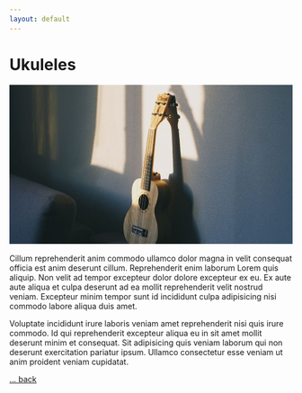 ```yaml
---
layout: default
---
```


# Ukuleles

![](/img/1000/16x9/01.jpg)

Cillum reprehenderit anim commodo ullamco dolor magna in velit consequat officia est anim deserunt cillum. Reprehenderit enim laborum Lorem quis aliquip. Non velit ad tempor excepteur dolor dolore excepteur ex eu. Ex aute aute aliqua et culpa deserunt ad ea mollit reprehenderit velit nostrud veniam. Excepteur minim tempor sunt id incididunt culpa adipisicing nisi commodo labore aliqua duis amet.

Voluptate incididunt irure laboris veniam amet reprehenderit nisi quis irure commodo. Id qui reprehenderit excepteur aliqua eu in sit amet mollit deserunt minim et consequat. Sit adipisicing quis veniam laborum qui non deserunt exercitation pariatur ipsum. Ullamco consectetur esse veniam ut anim proident veniam cupidatat.

[... back](/)

